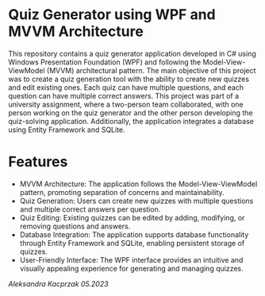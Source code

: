 # Quiz Generator using WPF and MVVM Architecture

This repository contains a quiz generator application developed in C# using Windows Presentation Foundation (WPF) and following the Model-View-ViewModel (MVVM) architectural pattern. The main objective of this project was to create a quiz generation tool with the ability to create new quizzes and edit existing ones. Each quiz can have multiple questions, and each question can have multiple correct answers. This project was part of a university assignment, where a two-person team collaborated, with one person working on the quiz generator and the other person developing the quiz-solving application. Additionally, the application integrates a database using Entity Framework and SQLite.

# Features
* MVVM Architecture: The application follows the Model-View-ViewModel pattern, promoting separation of concerns and maintainability.
* Quiz Generation: Users can create new quizzes with multiple questions and multiple correct answers per question.
* Quiz Editing: Existing quizzes can be edited by adding, modifying, or removing questions and answers.
* Database Integration: The application supports database functionality through Entity Framework and SQLite, enabling persistent storage of quizzes.
* User-Friendly Interface: The WPF interface provides an intuitive and visually appealing experience for generating and managing quizzes.

_Aleksandra Kacprzak 05.2023_
